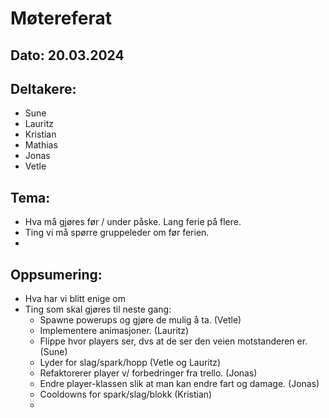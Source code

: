 # Møtereferat
## Dato: 20.03.2024

## Deltakere:
* Sune
* Lauritz
* Kristian
* Mathias
* Jonas
* Vetle

## Tema:
* Hva må gjøres før / under påske. Lang ferie på flere.
* Ting vi må spørre gruppeleder om før ferien.
* 

## Oppsumering: 
* Hva har vi blitt enige om
* Ting som skal gjøres til neste gang:
    * Spawne powerups og gjøre de mulig å ta. (Vetle)
    * Implementere animasjoner. (Lauritz)
    * Flippe hvor players ser, dvs at de ser den veien motstanderen er. (Sune)
    * Lyder for slag/spark/hopp (Vetle og Lauritz)
    * Refaktorerer player v/ forbedringer fra trello. (Jonas)
    * Endre player-klassen slik at man kan endre fart og damage. (Jonas)
    * Cooldowns for spark/slag/blokk (Kristian)
    * 